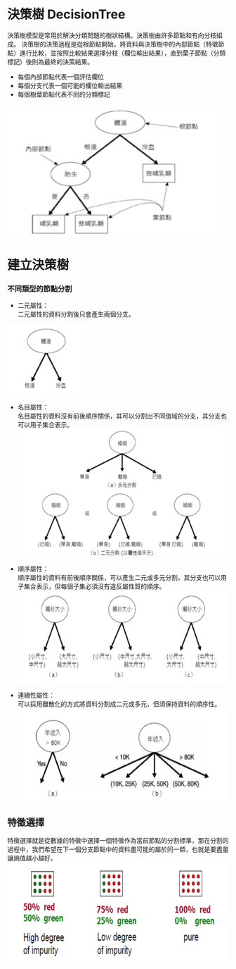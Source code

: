 # 決策樹 DecisionTree
決策樹模型是常用於解決分類問題的樹狀結構。決策樹由許多節點和有向分枝組成。
決策樹的決策過程是從根節點開始，將資料與決策樹中的內部節點（特徵節點）進行比較，並按照比較結果選擇分枝（欄位輸出結果），直到葉子節點（分類標記）後則為最終的決策結果。
- 每個內部節點代表一個評估欄位
- 每個分支代表一個可能的欄位輸出結果
- 每個樹葉節點代表不同的分類標記

<img src="https://github.com/YuTe-Lai/Study_process/blob/master/Machine%20Learning/img/Lecture4_DecisionTree_intro.png?raw=true" width="480" height="300"><br>

# 建立決策樹
### 不同類型的節點分割
- 二元屬性：<br>
二元屬性的資料分割後只會產生兩個分支。<br>

<img src="https://github.com/YuTe-Lai/Study_process/blob/master/Machine%20Learning/img/Lecture4_DecisionTree_branch1.png?raw=true" width="180" height="160"><br>

- 名目屬性：<br>
名目屬性的資料沒有前後順序關係，其可以分割出不同值域的分支，其分支也可以用子集合表示。<br>
<img src="https://github.com/YuTe-Lai/Study_process/blob/master/Machine%20Learning/img/Lecture4_DecisionTree_branch2.png?raw=true" width="470" height="290"><br>

- 順序屬性：<br>
順序屬性的資料有前後順序關係，可以產生二元或多元分割，其分支也可以用子集合表示，但每個子集必須沒有違反屬性質的順序。<br>
<img src="https://github.com/YuTe-Lai/Study_process/blob/master/Machine%20Learning/img/Lecture4_DecisionTree_branch3.png?raw=true" width="520" height="210"><br>

- 連續性屬性：<br>
可以採用離散化的方式將資料分割成二元或多元，但須保持資料的順序性。<br>
<img src="https://github.com/YuTe-Lai/Study_process/blob/master/Machine%20Learning/img/Lecture4_DecisionTree_branch4.png?raw=true" width="510" height="210"><br>

## 特徵選擇
特徵選擇就是從數據的特徵中選擇一個特徵作為當前節點的分割標準，那在分割的過程中，我們希望在下一個分支節點中的資料盡可能的屬於同一類，也就是要盡量讓熵值越小越好。<br>
<img src="https://github.com/YuTe-Lai/Study_process/blob/master/Machine%20Learning/img/Lecture4_DecisionTree_Entropy.png?raw=true" width="660" height="230"><br>


